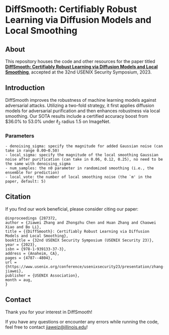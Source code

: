 # DiffSmooth: Certifiably Robust Learning via Diffusion Models and Local Smoothing

   ## About

   This repository houses the code and other resources for the paper titled [**DiffSmooth: Certifiably Robust Learning via Diffusion Models and Local Smoothing**](https://www.usenix.org/system/files/usenixsecurity23-zhang-jiawei.pdf), accepted at the 32nd USENIX Security Symposium, 2023.

   ## Introduction

   DiffSmooth improves the robustness of machine learning models against adversarial attacks. Utilizing a two-fold strategy, it first applies diffusion models for adversarial purification and then enhances robustness via local smoothing. Our SOTA results include a certified accuracy boost from $36.0\% to $53.0\%$ under $\ell_2$ radius $1.5$ on ImageNet.

   ### Parameters
    - denoising_sigma: specify the magnitude for added Gaussian noise (can take in range 0.00~0.50)
    - local_sigma: specify the magnitude of the local smoothing Gaussian noise after purification (can take in 0.06, 0.12, 0.25), no need to be the same with denoising_sigma
    - num_samples: the n0 parameter in randomized smoothing (i.e., the ensemble for prediction)
    - local_vote: the number of local smoothing noise (the `m' in the paper, default: 5)

## Citation

   If you find our work beneficial, please consider citing our paper:

   ```
@inproceedings {287372,
  author = {Jiawei Zhang and Zhongzhu Chen and Huan Zhang and Chaowei Xiao and Bo Li},
  title = {{DiffSmooth}: Certifiably Robust Learning via Diffusion Models and Local Smoothing},
  booktitle = {32nd USENIX Security Symposium (USENIX Security 23)},
  year = {2023},
  isbn = {978-1-939133-37-3},
  address = {Anaheim, CA},
  pages = {4787--4804},
  url = {https://www.usenix.org/conference/usenixsecurity23/presentation/zhang-jiawei},
  publisher = {USENIX Association},
  month = aug,
}
   ```

## Contact

Thank you for your interest in DiffSmooth!

If you have any questions or encounter any errors while running the code, feel free to contact [jiaweiz@illinois.edu](mailto:jiaweiz@illinois.edu)!
